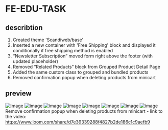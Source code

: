 # FE-EDU-TASK

## describtion
1. Created theme 'Scandiweb/base'
2. Inserted a new container with 'Free Shipping' block and displayed it conditionally if free shipping method is enabled
3. “Newsletter Subscription” moved form right above the footer (with updated placeholder)
4. Removed “Related Products” block from Grouped Product Detail Page
5. Added the same custom <body> class to grouped and bundled products
6. Removed confirmation popup when deleting products from minicart

## preview
![image](https://user-images.githubusercontent.com/81425551/198513007-bb2a548a-2be6-47e4-a678-5965df84325c.png)
![image](https://user-images.githubusercontent.com/81425551/198513042-46ee7a98-3a0b-4c2f-abaa-a97672019386.png)
![image](https://user-images.githubusercontent.com/81425551/198513064-af25b71a-0394-49c9-bc81-af41245f34db.png)
![image](https://user-images.githubusercontent.com/81425551/198513079-e1534f0d-e4ba-4ac6-ba1b-d6453c43422e.png)
![image](https://user-images.githubusercontent.com/81425551/198513092-c84a1973-f232-4123-84b0-6f9a762e555c.png)
![image](https://user-images.githubusercontent.com/81425551/198513116-56aa95d8-2574-4910-86e7-7595bbeebd68.png)
![image](https://user-images.githubusercontent.com/81425551/198513132-184971db-1de0-43af-9159-010cc13bd030.png)
![image](https://user-images.githubusercontent.com/81425551/198513139-958318b2-f5f5-4a86-b8ed-f0b1845e5f3b.png)
 Remove confirmation popup when deleting products from minicart - link to the video:
  https://www.loom.com/share/d7e39339288f4827b2de186c1c9aefb9
